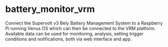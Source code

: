 # battery_monitor_vrm
Connect the Supervolt v3 Bely Battery Management System to a Raspberry Pi running Venus OS which can then be connected to the VRM platform. Available data can be used for monitoring, analysis, setting trigger conditions and notifications, both via web interface and app.
